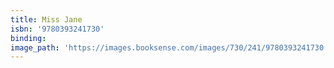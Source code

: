 ```yaml
---
title: Miss Jane
isbn: '9780393241730'
binding:
image_path: 'https://images.booksense.com/images/730/241/9780393241730.jpg'
---
```



